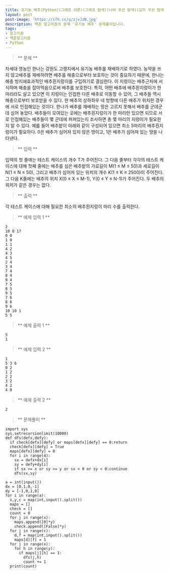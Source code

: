 ```yaml
---
title: 유기농 배추(Python)(그래프 이론)(그래프 탐색)(너비 우선 탐색)(깊이 우선 탐색)
layout: post
post-image: 'https://ifh.cc/g/zjvJzN.jpg'
description: 백준 알고리즘의 문제 '유기농 배추' 문제풀이입니다.
tags:
- 알고리즘
- 백준알고리즘
- Python
---
```



>** 문제 **

차세대 영농인 한나는 강원도 고랭지에서 유기농 배추를 재배하기로 하였다. 농약을 쓰지 않고배추를 재배하려면 배추를 해충으로부터 보호하는 것이 중요하기 때문에, 한나는 해충 방지에효과적인 배추흰지렁이를 구입하기로 결심한다. 이 지렁이는 배추근처에 서식하며 해충을 잡아먹음으로써 배추를 보호한다. 특히, 어떤 배추에 배추흰지렁이가 한 마리라도 살고 있으면 이 지렁이는 인접한 다른 배추로 이동할 수 있어, 그 배추들 역시 해충으로부터 보호받을 수 있다. 한 배추의 상하좌우 네 방향에 다른 배추가 위치한 경우에 서로 인접해있는 것이다.
한나가 배추를 재배하는 땅은 고르지 못해서 배추를 군데군데 심어 놓았다. 배추들이 모여있는 곳에는 배추흰지렁이가 한 마리만 있으면 되므로 서로 인접해있는 배추들이 몇 군데에 퍼져있는지 조사하면 총 몇 마리의 지렁이가 필요한지 알 수 있다. 예를 들어 배추밭이 아래와 같이 구성되어 있으면 최소 5마리의 배추흰지렁이가 필요하다. 0은 배추가 심어져 있지 않은 땅이고, 1은 배추가 심어져 있는 땅을 나타낸다.

>** 입력 **

입력의 첫 줄에는 테스트 케이스의 개수 T가 주어진다. 그 다음 줄부터 각각의 테스트 케이스에 대해 첫째 줄에는 배추를 심은 배추밭의 가로길이 M(1 ≤ M ≤ 50)과 세로길이 N(1 ≤ N ≤ 50), 그리고 배추가 심어져 있는 위치의 개수 K(1 ≤ K ≤ 2500)이 주어진다. 그 다음 K줄에는 배추의 위치 X(0 ≤ X ≤ M-1), Y(0 ≤ Y ≤ N-1)가 주어진다. 두 배추의 위치가 같은 경우는 없다.

>** 출력 **

각 테스트 케이스에 대해 필요한 최소의 배추흰지렁이 마리 수를 출력한다.

>** 예제 입력 1 **

	2
	10 8 17
	0 0
	1 0
	1 1
	4 2
	4 3
	4 5
	2 4
	3 4
	7 4
	8 4
	9 4
	7 5
	8 5
	9 5
	7 6
	8 6
	9 6
	10 10 1
	5 5

>** 예제 출력 1 **

	5
	1

>** 예제 입력 2 **

	1
	5 3 6
	0 2
	1 2
	2 2
	3 2
	4 2
	4 0

>** 예제 출력 2 **

	2

>** 문제풀이 **

	import sys
	sys.setrecursionlimit(10000)
	def dfs(defx,defy):
	  if check[defx][defy] or maps[defx][defy] == 0:return
	  check[defx][defy] = True
	  maps[defx][defy] = 0
	  for i in range(4):
	    sx = defx+dx[i]
	    sy = defy+dy[i]
	    if sx >= x or sy >= y or sx < 0 or sy < 0:continue
	    dfs(sx,sy)
	
	a = int(input())
	dx = [0,1,0,-1]
	dy = [-1,0,1,0]
	for i in range(a):
	  x,y,c = map(int,input().split())
	  maps = []
	  check = []
	  count = 0
	  for j in range(x):
	    maps.append([0]*y)
	    check.append([False]*y)
	  for j in range(c):
	    d,f = map(int,input().split())
	    maps[d][f] = 1
	  for j in range(x):
	    for h in range(y):
	      if maps[j][h] == 1:
	        dfs(j,h)
	        count += 1
	  print(count)
